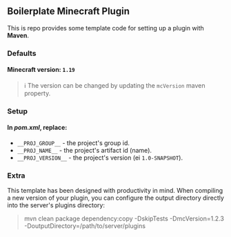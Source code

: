## Boilerplate Minecraft Plugin

This is repo provides some template code for setting up a plugin with **Maven**.

### Defaults

#### Minecraft version: `1.19`
> ℹ️ The version can be changed by updating the `mcVersion` maven property.

### Setup

#### In *pom.xml*, replace:

* `__PROJ_GROUP__` - the project's group id.
* `__PROJ_NAME__` - the project's artifact id (name).
* `__PROJ_VERSION__` - the project's version (ei `1.0-SNAPSHOT`).

### Extra

This template has been designed with productivity in mind. When compiling a new version of your plugin, you can configure the output directory directly into the server's plugins directory:

> mvn clean package dependency:copy -DskipTests -DmcVersion=1.2.3 -DoutputDirectory=/path/to/server/plugins
